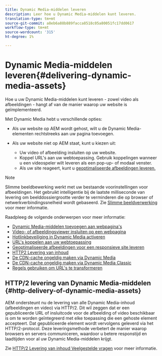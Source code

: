```yaml
---
title: Dynamic Media-middelen leveren
description: Leer hoe u Dynamic Media-middelen kunt leveren.
translation-type: tm+mt
source-git-commit: a8eb6a88b889facca8518c05a80051fc17dd0617
workflow-type: tm+mt
source-wordcount: '315'
ht-degree: 1%

---
```



# Dynamic Media-middelen leveren{#delivering-dynamic-media-assets}

Hoe u uw Dynamic Media-middelen kunt leveren - zowel video als afbeeldingen - hangt af van de manier waarop uw website is geïmplementeerd.

Met Dynamic Media hebt u verschillende opties:

* Als uw website op AEM wordt gehost, wilt u de Dynamic Media-elementen rechtstreeks aan uw pagina toevoegen.
* Als uw website niet op AEM staat, kunt u kiezen uit:

   * Uw video of afbeelding insluiten op uw website.
   * Koppel URL&#39;s aan uw webtoepassing. Gebruik koppelingen wanneer u een videospeler wilt leveren als een pop-up- of modaal venster.
   * Als uw site reageert, kunt u [geoptimaliseerde afbeeldingen leveren.](/help/assets/dynamic-media/responsive-site.md)

>[!NOTE]
>
>Slimme beeldbewerking werkt met uw bestaande voorinstellingen voor afbeeldingen. Het gebruikt intelligentie bij de laatste milliseconde van levering om beelddossiergrootte verder te verminderen die op browser of netwerkverbindingssnelheid wordt gebaseerd. Zie [Slimme beeldverwerking](/help/assets/dynamic-media/imaging-faq.md) voor meer informatie.

Raadpleeg de volgende onderwerpen voor meer informatie:

* [Dynamic Media-middelen toevoegen aan webpagina&#39;s](/help/assets/dynamic-media/adding-dynamic-media-assets-to-pages.md)
* [Video- of afbeeldingsviewer insluiten op een webpagina](/help/assets/dynamic-media/embed-code.md)
* [Hotlinkbeveiliging in Dynamic Media activeren](/help/assets/dynamic-media/hotlink-protection.md)
* [URL&#39;s koppelen aan uw webtoepassing](/help/assets/dynamic-media/linking-urls-to-yourwebapplication.md)
* [Geoptimaliseerde afbeeldingen voor een responsieve site leveren](/help/assets/dynamic-media/responsive-site.md)
* [HTTP2 Levering van inhoud](/help/assets/dynamic-media/http2faq.md)
* [De CDN-cache ongeldig maken via Dynamic Media](/help/assets/dynamic-media/invalidate-cdn-cache-dynamic-media.md)
* [De CDN-cache ongeldig maken via Dynamic Media Classic](/help/assets/dynamic-media/invalidate-cdn-cache-dm-classic.md)
* [Regels gebruiken om URL&#39;s te transformeren](/help/assets/dynamic-media/using-rulesets-to-transform-urls.md)

## HTTP/2 levering van Dynamic Media-middelen {#http-delivery-of-dynamic-media-assets}

AEM ondersteunt nu de levering van alle Dynamic Media-inhoud (afbeeldingen en video) via HTTP/2. Dit wil zeggen dat er een gepubliceerde URL of insluitcode voor de afbeelding of video beschikbaar is om te worden geïntegreerd met elke toepassing die een gehoste element accepteert. Dat gepubliceerde element wordt vervolgens geleverd via het HTTP/2-protocol. Deze leveringsmethode verbetert de manier waarop browsers en servers communiceren, waardoor u betere responstijd en laadtijden voor al uw Dynamic Media-middelen krijgt.

Zie [HTTP/2 Levering van inhoud Veelgestelde vragen](/help/assets/dynamic-media/http2faq.md) voor meer informatie.
